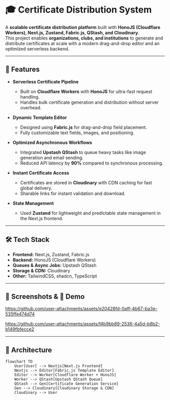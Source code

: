 # 🎓 Certificate Distribution System

A **scalable certificate distribution platform** built with **HonoJS (Cloudflare Workers), Next.js, Zustand, Fabric.js, QStash, and Cloudinary**.  
This project enables **organizations, clubs, and institutions** to generate and distribute certificates at scale with a modern drag-and-drop editor and an optimized serverless backend.

---

## 🚀 Features

- **Serverless Certificate Pipeline**  
  - Built on **Cloudflare Workers** with **HonoJS** for ultra-fast request handling.  
  - Handles bulk certificate generation and distribution without server overhead.  

- **Dynamic Template Editor**  
  - Designed using **Fabric.js** for drag-and-drop field placement.  
  - Fully customizable text fields, images, and positioning.  

- **Optimized Asynchronous Workflows**  
  - Integrated **Upstash QStash** to queue heavy tasks like image generation and email sending.  
  - Reduced API latency by **90%** compared to synchronous processing.  

- **Instant Certificate Access**  
  - Certificates are stored in **Cloudinary** with CDN caching for fast global delivery.  
  - Sharable links for instant validation and download.  

- **State Management**  
  - Used **Zustand** for lightweight and predictable state management in the Next.js frontend.  

---

## 🛠️ Tech Stack

- **Frontend:** Next.js, Zustand, Fabric.js  
- **Backend:** HonoJS (Cloudflare Workers)  
- **Queues & Async Jobs:** Upstash QStash  
- **Storage & CDN:** Cloudinary  
- **Other:** TailwindCSS, shadcn, TypeScript  

---

## 📸 Screenshots & 🎥 Demo



https://github.com/user-attachments/assets/e20428fd-0aff-4b67-ba3e-535ffe474d74



https://github.com/user-attachments/assets/f4b9bb89-2536-4a5d-b8b2-b149fbfecce2





---

## 🧩 Architecture

```mermaid
flowchart TD
    User[User] --> Nextjs[Next.js Frontend]
    Nextjs --> Editor[Fabric.js Template Editor]
    Editor --> Worker[Cloudflare Worker + HonoJS]
    Worker --> QStash[Upstash QStash Queue]
    QStash --> Gen[Certificate Generation Service]
    Gen --> Cloudinary[Cloudinary Storage & CDN]
    Cloudinary --> User
